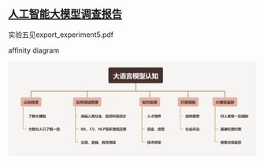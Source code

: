 ## <a href="https://liuchao6355.github.io/Humancomputer_Interaction/">人工智能大模型调查报告</a>

实验五见export_experiment5.pdf

affinity diagram

![affinity diagram](affinity_diagram.png)
